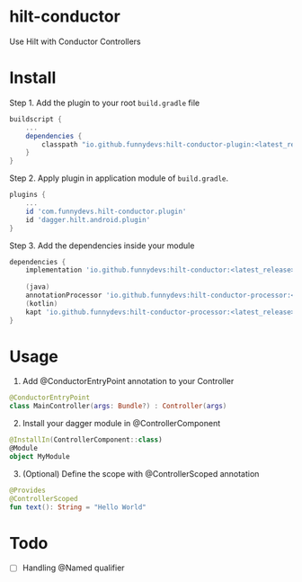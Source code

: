 # hilt-conductor

Use Hilt with Conductor Controllers

# Install

Step 1. Add the plugin to your root `build.gradle` file

```groovy
buildscript {
    ...
    dependencies {
        classpath "io.github.funnydevs:hilt-conductor-plugin:<latest_release>"
    }
}
```

Step 2. Apply plugin in application module of `build.gradle`.

```groovy
plugins {
    ...
    id 'com.funnydevs.hilt-conductor.plugin'
    id 'dagger.hilt.android.plugin'
}
```

Step 3. Add the dependencies inside your module

```groovy
dependencies {
    implementation 'io.github.funnydevs:hilt-conductor:<latest_release>'
    
    (java)
    annotationProcessor 'io.github.funnydevs:hilt-conductor-processor:<latest_release>'
    (kotlin)
    kapt 'io.github.funnydevs:hilt-conductor-processor:<latest_release>'
}
```

# Usage

1. Add @ConductorEntryPoint annotation to your Controller
```kotlin
@ConductorEntryPoint
class MainController(args: Bundle?) : Controller(args)
```
2. Install your dagger module in @ControllerComponent
```kotlin
@InstallIn(ControllerComponent::class)
@Module
object MyModule
```
3. (Optional) Define the scope with @ControllerScoped annotation
```kotlin
@Provides
@ControllerScoped
fun text(): String = "Hello World"
```


# Todo
- [ ] Handling @Named qualifier
